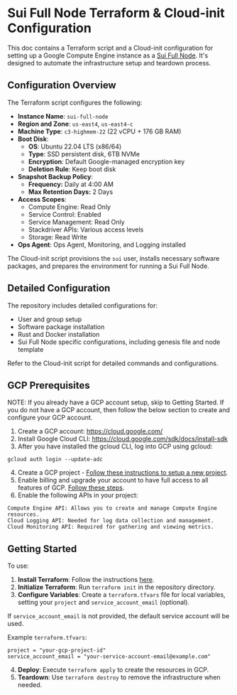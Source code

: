 # Sui Full Node Terraform & Cloud-init Configuration

This doc contains a Terraform script and a Cloud-init configuration for setting up a Google Compute Engine instance as a [Sui Full Node](https://docs.sui.io/guides/operator/sui-full-node). It's designed to automate the infrastructure setup and teardown process.

## Configuration Overview

The Terraform script configures the following:

- **Instance Name**: `sui-full-node`
- **Region and Zone**: `us-east4`, `us-east4-c`
- **Machine Type**: `c3-highmem-22` (22 vCPU + 176 GB RAM)
- **Boot Disk**:
  - **OS**: Ubuntu 22.04 LTS (x86/64)
  - **Type**: SSD persistent disk, 6TB NVMe
  - **Encryption**: Default Google-managed encryption key
  - **Deletion Rule**: Keep boot disk
- **Snapshot Backup Policy**:
  - **Frequency:** Daily at 4:00 AM
  - **Max Retention Days:** 2 Days
- **Access Scopes**:
  - Compute Engine: Read Only
  - Service Control: Enabled
  - Service Management: Read Only
  - Stackdriver APIs: Various access levels
  - Storage: Read Write
- **Ops Agent**: Ops Agent, Monitoring, and Logging installed

The Cloud-init script provisions the `sui` user, installs necessary software packages, and prepares the environment for running a Sui Full Node.

## Detailed Configuration

The repository includes detailed configurations for:

- User and group setup
- Software package installation
- Rust and Docker installation
- Sui Full Node specific configurations, including genesis file and node template

Refer to the Cloud-init script for detailed commands and configurations.

## GCP Prerequisites

NOTE: If you already have a GCP account setup, skip to Getting Started. If you do not have a GCP account, then follow the below section to create and configure your GCP account.

1. Create a GCP account: https://cloud.google.com/
2. Install Google Cloud CLI: https://cloud.google.com/sdk/docs/install-sdk
3. After you have installed the gcloud CLI, log into GCP using gcloud:

```
gcloud auth login --update-adc
```

4. Create a GCP project - [Follow these instructions to setup a new project](https://cloud.google.com/resource-manager/docs/creating-managing-projects#creating_a_project).
5. Enable billing and upgrade your account to have full access to all features of GCP. [Follow these steps](https://cloud.google.com/free/docs/gcp-free-tier#how-to-upgrade).
6. Enable the following APIs in your project:
```
Compute Engine API: Allows you to create and manage Compute Engine resources.
Cloud Logging API: Needed for log data collection and management.
Cloud Monitoring API: Required for gathering and viewing metrics.
```

## Getting Started

To use:

1. **Install Terraform**: Follow the instructions [here](https://developer.hashicorp.com/terraform/tutorials/gcp-get-started/install-cli#install-terraform).
2. **Initialize Terraform**: Run `terraform init` in the repository directory.
3. **Configure Variables**: Create a `terraform.tfvars` file for local variables, setting your `project` and `service_account_email` (optional).

If `service_account_email` is not provided, the default service account will be used.

   Example `terraform.tfvars`:

   ```
   project = "your-gcp-project-id"
   service_account_email = "your-service-account-email@example.com"
   ```

4. **Deploy**: Execute `terraform apply` to create the resources in GCP.
5. **Teardown**: Use `terraform destroy` to remove the infrastructure when needed.
